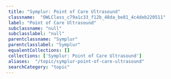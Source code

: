 ```yaml
--- 
 title: "Symplur: Point of Care Ultrasound" 
 classname:  "OWLClass_c79a1c33_f12b_48da_be81_4c4deb220511" 
 label: "Point of Care Ultrasound" 
 subclassname: "null" 
 subclasslabel: "null" 
 parentclassname: "Symplur" 
 parentclasslabel: "Symplur" 
 equalentCollections: [] 
 collections: ['Symplur: Point of Care Ultrasound']
 aliases:  "/topic/symplur-point-of-care-ultrasound"  
 searchCategory: "topic" 
---
```

